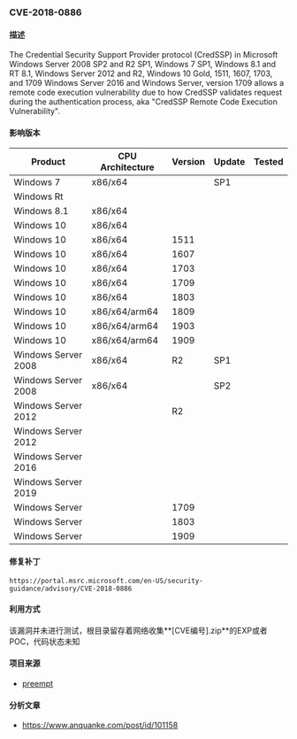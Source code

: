 ###  CVE-2018-0886

#### 描述

The Credential Security Support Provider protocol (CredSSP) in Microsoft Windows Server 2008 SP2 and R2 SP1, Windows 7 SP1, Windows 8.1 and RT 8.1, Windows Server 2012 and R2, Windows 10 Gold, 1511, 1607, 1703, and 1709 Windows Server 2016 and Windows Server, version 1709 allows a remote code execution vulnerability due to how CredSSP validates request during the authentication process, aka "CredSSP Remote Code Execution Vulnerability".

#### 影响版本

| Product             | CPU Architecture | Version | Update | Tested |
| ------------------- | ---------------- | ------- | ------ | ------ |
| Windows 7           | x86/x64          |         | SP1    |        |
| Windows Rt          |                  |         |        |        |
| Windows 8.1         | x86/x64          |         |        |        |
| Windows 10          | x86/x64          |         |        |        |
| Windows 10          | x86/x64          | 1511    |        |        |
| Windows 10          | x86/x64          | 1607    |        |        |
| Windows 10          | x86/x64          | 1703    |        |        |
| Windows 10          | x86/x64          | 1709    |        |        |
| Windows 10          | x86/x64          | 1803    |        |        |
| Windows 10          | x86/x64/arm64    | 1809    |        |        |
| Windows 10          | x86/x64/arm64    | 1903    |        |        |
| Windows 10          | x86/x64/arm64    | 1909    |        |        |
| Windows Server 2008 | x86/x64          | R2      | SP1    |        |
| Windows Server 2008 | x86/x64          |         | SP2    |        |
| Windows Server 2012 |                  | R2      |        |        |
| Windows Server 2012 |                  |         |        |        |
| Windows Server 2016 |                  |         |        |        |
| Windows Server 2019 |                  |         |        |        |
| Windows Server      |                  | 1709    |        |        |
| Windows Server      |                  | 1803    |        |        |
| Windows Server      |                  | 1909    |        |        |

#### 修复补丁

```
https://portal.msrc.microsoft.com/en-US/security-guidance/advisory/CVE-2018-0886
```

#### 利用方式

该漏洞并未进行测试，根目录留存着网络收集**[CVE编号].zip**的EXP或者POC，代码状态未知

#### 项目来源

- [preempt](https://github.com/preempt/credssp)

#### 分析文章

- https://www.anquanke.com/post/id/101158
